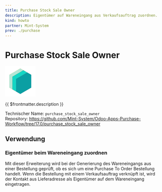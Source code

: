 ```yaml
---
title: Purchase Stock Sale Owner
description: Eigentümer auf Wareneingang aus Verkaufsauftrag zuordnen.
kind: howto
partner: Mint-System
prev: ./purchase
---
```


# Purchase Stock Sale Owner

![icon_oms_box](attachments/icons_odoo_mint_system.png)

{{ $frontmatter.description }}

Technischer Name: `purchase_stock_sale_owner`\
Repository: <https://github.com/Mint-System/Odoo-Apps-Purchase-Workflow/tree/17.0/purchase_stock_sale_owner>

## Verwendung

### Eigentümer beim Wareneingang zuordnen

Mit dieser Erweiterung wird bei der Generierung des Wareneingangs aus einer Bestellung geprüft, ob es sich um eine Purchase To Order Bestellung handelt. Wenn die Bestellung mit einem Verkaufsauftrag verknüpft ist, wird der Kontakt aus Lieferadresse als Eigentümer auf dem Wareneingang eingetragen.
